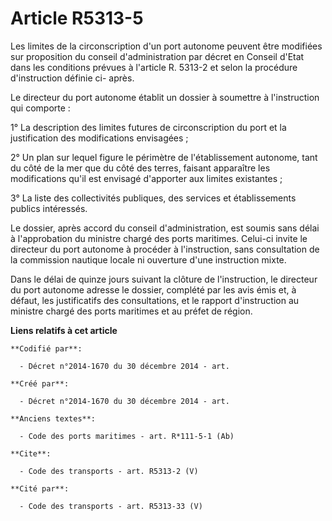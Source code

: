 # Article R5313-5

Les limites de la circonscription d'un port autonome peuvent être modifiées sur proposition du conseil d'administration par
décret en Conseil d'Etat dans les conditions prévues à l'article R. 5313-2 et selon la procédure d'instruction définie ci-
après. 

Le directeur du port autonome établit un dossier à soumettre à l'instruction qui comporte : 

1° La description des limites futures de circonscription du port et la justification des modifications envisagées ; 

2° Un plan sur lequel figure le périmètre de l'établissement autonome, tant du côté de la mer que du côté des terres, faisant
apparaître les modifications qu'il est envisagé d'apporter aux limites existantes ; 

3° La liste des collectivités publiques, des services et établissements publics intéressés. 

Le dossier, après accord du conseil d'administration, est soumis sans délai à l'approbation du ministre chargé des ports
maritimes. Celui-ci invite le directeur du port autonome à procéder à l'instruction, sans consultation de la commission
nautique locale ni ouverture d'une instruction mixte. 

Dans le délai de quinze jours suivant la clôture de l'instruction, le directeur du port autonome adresse le dossier, complété
par les avis émis et, à défaut, les justificatifs des consultations, et le rapport d'instruction au ministre chargé des ports
maritimes et au préfet de région.

**Liens relatifs à cet article**

	**Codifié par**:

	  - Décret n°2014-1670 du 30 décembre 2014 - art.

	**Créé par**:

	  - Décret n°2014-1670 du 30 décembre 2014 - art.

	**Anciens textes**:

	  - Code des ports maritimes - art. R*111-5-1 (Ab)

	**Cite**:

	  - Code des transports - art. R5313-2 (V)

	**Cité par**:

	  - Code des transports - art. R5313-33 (V)
